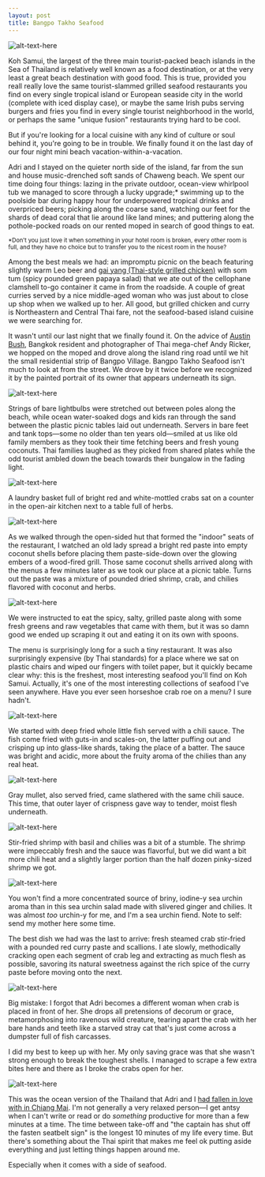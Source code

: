 ```yaml
---
layout: post
title: Bangpo Takho Seafood 
---
```


![alt-text-here](http://kenjilopezalt.github.io/images/20140720-koh-samui-bangpor-seafood-takho-/20140720-koh-samui-bangpor-seafood-takho-09.jpg "full table")

Koh Samui, the largest of the three main tourist-packed beach islands in the Sea of Thailand is relatively well known as a food destination, or at the very least a great beach destination with good food. This is true, provided you reall really love the same tourist-slammed grilled seafood restaurants you find on every single tropical island or European seaside city in the world (complete with iced display case), or maybe the same Irish pubs serving burgers and fries you find in every single tourist neighborhood in the world, or perhaps the same "unique fusion" restaurants trying hard to be cool.	

But if you're looking for a local cuisine with any kind of culture or soul behind it, you're going to be in trouble. We finally found it on the last day of our four night mini beach vacation-within-a-vacation.

Adri and I stayed on the quieter north side of the island, far from the sun and house music-drenched soft sands of Chaweng beach. We spent our time doing four things: lazing in the private outdoor, ocean-view whirlpool tub we managed to score through a lucky upgrade;* swimming up to the poolside bar during happy hour for underpowered tropical drinks and overpriced beers; picking along the coarse sand, watching our feet for the shards of dead coral that lie around like land mines; and puttering along the pothole-pocked roads on our rented moped in search of good things to eat.

<small>*Don't you just love it when something in your hotel room is broken, every other room is full, and they have no choice but to transfer you to the nicest room in the house?</small>

Among the best meals we had: an impromptu picnic on the beach featuring slightly warm Leo beer and <a href="http://www.seriouseats.com/2014/07/the-food-lab-thai-style-grilled-chicken.html">gai yang (Thai-style grilled chicken)</a> with som tum (spicy pounded green papaya salad) that we ate out of the cellophane clamshell to-go container it came in from the roadside. A couple of great curries served by a nice middle-aged woman who was just about to close up shop when we walked up to her.  All good, but grilled chicken and curry is Northeastern and Central Thai fare, not the seafood-based island cuisine we were searching for.

It wasn't until our last night that we finally found it. On the advice of <a href="http://www.austinbushphotography.com/">Austin Bush,</a> Bangkok resident and photographer of Thai mega-chef Andy Ricker, we hopped on the moped and drove along the island ring road until we hit the small residential strip of Bangpo Village. Bangpo Takho Seafood isn't much to look at from the street. We drove by it twice before we recognized it by the painted portrait of its owner that appears underneath its sign.

![alt-text-here](http://kenjilopezalt.github.io/images/20140720-koh-samui-bangpor-seafood-takho-/20140720-koh-samui-bangpor-seafood-takho-01.jpg "Beach view")

Strings of bare lightbulbs were stretched out between poles along the beach, while ocean water-soaked dogs and kids ran through the sand between the plastic picnic tables laid out underneath. Servers in bare feet and tank tops&mdash;some no older than ten years old&mdash;smiled at us like old family members as they took their time fetching beers and fresh young coconuts. Thai families laughed as they picked from shared plates while the odd tourist ambled down the beach towards their bungalow in the fading light.

![alt-text-here](http://kenjilopezalt.github.io/images/20140720-koh-samui-bangpor-seafood-takho-/20140720-koh-samui-bangpor-seafood-takho-11.jpg "Crabs")

A laundry basket full of bright red and white-mottled crabs sat on a counter in the open-air kitchen next to a table full of herbs.

![alt-text-here](http://kenjilopezalt.github.io/images/20140720-koh-samui-bangpor-seafood-takho-/20140720-koh-samui-bangpor-seafood-takho-10.jpg "grilling coconut")

As we walked through the open-sided hut that formed the "indoor" seats of the restaurant, I watched an old lady spread a bright red paste into empty coconut shells before placing them paste-side-down over the glowing embers of a wood-fired grill. Those same coconut shells arrived along with the menus a few minutes later as we took our place at a picnic table. Turns out the paste was a mixture of pounded dried shrimp, crab, and chilies flavored with coconut and herbs.

![alt-text-here](http://kenjilopezalt.github.io/images/20140720-koh-samui-bangpor-seafood-takho-/20140720-koh-samui-bangpor-seafood-takho-02.jpg "grilled sambal")

We were instructed to eat the spicy, salty, grilled paste along with some fresh greens and raw vegetables that came with them, but it was so damn good we ended up scraping it out and eating it on its own with spoons. 

The menu is surprisingly long for a such a tiny restaurant. It was also surprisingly expensive (by Thai standards) for a place where we sat on plastic chairs and wiped our fingers with toilet paper, but it quickly became clear why: this is the freshest, most interesting seafood you'll find on Koh Samui. Actually, it's one of the most interesting collections of seafood I've seen anywhere. Have you ever seen horseshoe crab roe on a menu? I sure hadn't.

![alt-text-here](http://kenjilopezalt.github.io/images/20140720-koh-samui-bangpor-seafood-takho-/20140720-koh-samui-bangpor-seafood-takho-03.jpg "Fried little fish")

We started with deep fried whole little fish served with a chili sauce. The fish come fried with guts-in and scales-on, the latter puffing out and crisping up into glass-like shards, taking the place of a batter. The sauce was bright and acidic, more about the fruity aroma of the chilies than any real heat.

![alt-text-here](http://kenjilopezalt.github.io/images/20140720-koh-samui-bangpor-seafood-takho-/20140720-koh-samui-bangpor-seafood-takho-04.jpg "Fried grey mullet, chili")

Gray mullet, also served fried, came slathered with the same chili sauce. This time, that outer layer of crispness gave way to tender, moist flesh underneath. 

![alt-text-here](http://kenjilopezalt.github.io/images/20140720-koh-samui-bangpor-seafood-takho-/20140720-koh-samui-bangpor-seafood-takho-05.jpg "stir-fried shrimp, basil")

Stir-fried shrimp with basil and chilies was a bit of a stumble. The shrimp were impeccably fresh and the sauce was flavorful, but we did want a bit more chili heat and a slightly larger portion than the half dozen pinky-sized shrimp we got.

![alt-text-here](http://kenjilopezalt.github.io/images/20140720-koh-samui-bangpor-seafood-takho-/20140720-koh-samui-bangpor-seafood-takho-08.jpg "sea urchin salad")

You won't find a more concentrated source of briny, iodine-y sea urchin aroma than in this sea urchin salad made with slivered ginger and chilies. It was almost <em>too</em> urchin-y for me, and I'm a sea urchin fiend. Note to self: send my mother here some time.

The best dish we had was the last to arrive: fresh steamed crab stir-fried with a pounded red curry paste and scallions. I ate slowly, methodically cracking open each segment of crab leg and extracting as much flesh as possible, savoring its natural sweetness against the rich spice of the curry paste before moving onto the next.

![alt-text-here](http://kenjilopezalt.github.io/images/20140720-koh-samui-bangpor-seafood-takho-/20140720-koh-samui-bangpor-seafood-takho-07.jpg "Crabs with chili and curry")

Big mistake: I forgot that Adri becomes a different woman when crab is placed in front of her. She drops all pretensions of decorum or grace, metamorphosing into ravenous wild creature, tearing apart the crab with her bare hands and teeth like a starved stray cat that's just come across a dumpster full of fish carcasses.

I did my best to keep up with her. My only saving grace was that she wasn't strong enough to break the toughest shells. I managed to scrape a few extra bites here and there as I broke the crabs open for her.

![alt-text-here](http://kenjilopezalt.github.io/images/20140720-koh-samui-bangpor-seafood-takho-/20140720-koh-samui-bangpor-seafood-takho-06.jpg "full table")

This was the ocean version of the Thailand that Adri and I <a href="http://kenjilopezalt.github.io/2014/07/24/Chiang-Mai-Khao-Soi-lamduon-fahrm/">had fallen in love with in Chiang Mai</a>. I'm not generally a very relaxed person&mdash;I get antsy when I can't write or read or do <em>something</em> productive for more than a few minutes at a time. The time between take-off and "the captain has shut off the fasten seatbelt sign" is the longest 10 minutes of my life every time. But there's something about the Thai spirit that makes me feel ok putting aside everything and just letting things happen around me.

Especially when it comes with a side of seafood.
